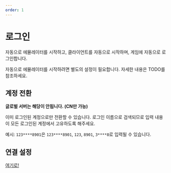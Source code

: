 ```yaml
---
order: 1
---
```


# 로그인

자동으로 에뮬레이터를 시작하고, 클라이언트를 자동으로 시작하며, 게임에 자동으로 로그인합니다.

자동으로 에뮬레이터를 시작하려면 별도의 설정이 필요합니다. 자세한 내용은 TODO를 참조하세요.

## 계정 전환

**글로벌 서버는 해당이 안됩니다. (CN만 가능)**

이미 로그인된 계정으로만 전환할 수 있습니다. 로그인 이름으로 검색되므로 입력 내용이 모든 로그인된 계정에서 고유하도록 해주세요.

예시: `123****8901`은 `123****8901`, `123`, `8901`, `3****8`로 입력될 수 있습니다.

## 연결 설정

[여기로!](../connection.md)
